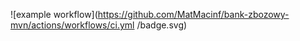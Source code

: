 ![example workflow](https://github.com/MatMacinf/bank-zbozowy-mvn/actions/workflows/ci.yml
/badge.svg)
